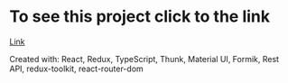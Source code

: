 # To see this project click to the link
[Link](https://nirweint.github.io/todo16v2/)

Created with: React, Redux, TypeScript, Thunk, Material UI, Formik, Rest API,
redux-toolkit, react-router-dom